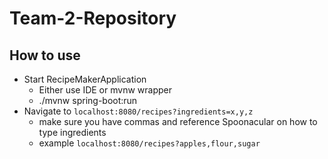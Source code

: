 # Team-2-Repository

## How to use
- Start RecipeMakerApplication
  - Either use IDE or mvnw wrapper
  - ./mvnw spring-boot:run
- Navigate to `localhost:8080/recipes?ingredients=x,y,z`
  - make sure you have commas and reference Spoonacular on how to type ingredients
  - example `localhost:8080/recipes?apples,flour,sugar`